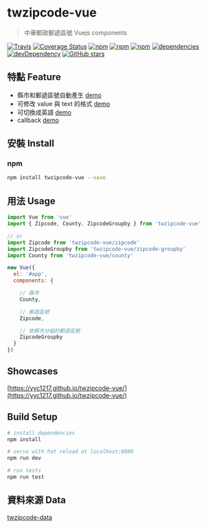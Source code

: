 # twzipcode-vue

> 中華郵政郵遞區號 Vuejs components

[![Travis](https://img.shields.io/travis/yyc1217/twzipcode-vue.svg)]()
[![Coverage Status](https://coveralls.io/repos/github/yyc1217/twzipcode-vue/badge.svg?branch=master)](https://coveralls.io/github/yyc1217/twzipcode-vue?branch=master)
[![npm](https://img.shields.io/npm/dt/twzipcode-vue.svg)](https://www.npmjs.com/package/twzipcode-vue)
[![npm](https://img.shields.io/npm/v/twzipcode-vue.svg)](https://www.npmjs.com/package/twzipcode-vue)
[![npm](https://img.shields.io/npm/l/twzipcode-vue.svg)]()
[![dependencies](https://david-dm.org/yyc1217/twzipcode-vue.svg)](https://david-dm.org/yyc1217/twzipcode-vue)
[![devDependency](https://david-dm.org/yyc1217/twzipcode-vue/dev-status.svg)](https://david-dm.org/yyc1217/twzipcode-vue#info=devDependencies)
[![GitHub stars](https://img.shields.io/github/stars/yyc1217/twzipcode-vue.svg?style=social&label=Star)]()

## 特點 Feature
- 縣市和郵遞區號自動產生 [demo](https://yyc1217.github.io/twzipcode-vue/#所有郵遞區號)
- 可修改 value 與 text 的格式 [demo](https://yyc1217.github.io/twzipcode-vue/#value與text格式)
- 可切換成英語 [demo](https://yyc1217.github.io/twzipcode-vue/#英語)
- callback [demo](https://yyc1217.github.io/twzipcode-vue/#事件)

## 安裝 Install

### npm
```bash
npm install twzipcode-vue --save
```

## 用法 Usage
```javascript
import Vue from 'vue'
import { Zipcode, County, ZipcodeGroupby } from 'twzipcode-vue'

// or
import Zipcode from 'twzipcode-vue/zipcode'
import ZipcodeGroupby from 'twzipcode-vue/zipcode-groupby'
import County from 'twzipcode-vue/county'

new Vue({
  el: '#app',
  components: {

    // 縣市
    County,

    // 郵遞區號
    Zipcode,

    // 依縣市分組的郵遞區號
    ZipcodeGroupby
  }
})
```

## Showcases
[https://yyc1217.github.io/twzipcode-vue/](https://yyc1217.github.io/twzipcode-vue/)

## Build Setup

``` bash
# install dependencies
npm install

# serve with hot reload at localhost:8080
npm run dev

# run tests
npm run test
```

## 資料來源 Data
[twzipcode-data](https://github.com/yyc1217/twzipcode-data)